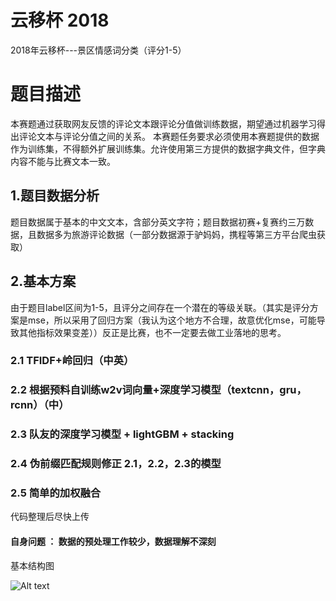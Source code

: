 # 云移杯 2018
2018年云移杯---景区情感词分类（评分1-5）

# 题目描述
本赛题通过获取网友反馈的评论文本跟评论分值做训练数据，期望通过机器学习得出评论文本与评论分值之间的关系。
本赛题任务要求必须使用本赛题提供的数据作为训练集，不得额外扩展训练集。允许使用第三方提供的数据字典文件，但字典内容不能与比赛文本一致。

## 1.题目数据分析
题目数据属于基本的中文文本，含部分英文字符；题目数据初赛+复赛约三万数据，且数据多为旅游评论数据（一部分数据源于驴妈妈，携程等第三方平台爬虫获取）

## 2.基本方案
由于题目label区间为1-5，且评分之间存在一个潜在的等级关联。（其实是评分方案是mse，所以采用了回归方案（我认为这个地方不合理，故意优化mse，可能导致其他指标效果变差））反正是比赛，也不一定要去做工业落地的思考。
### 2.1 TFIDF+岭回归（中英）

### 2.2 根据预料自训练w2v词向量+深度学习模型（textcnn，gru，rcnn）（中）

### 2.3 队友的深度学习模型 + lightGBM + stacking

### 2.4 伪前缀匹配规则修正 2.1，2.2，2.3的模型

### 2.5 简单的加权融合

代码整理后尽快上传

#### 自身问题 ： 数据的预处理工作较少，数据理解不深刻

基本结构图

![Alt text](https://github.com/ZS167275/YunYiCup_2018/blob/master/1.png)
